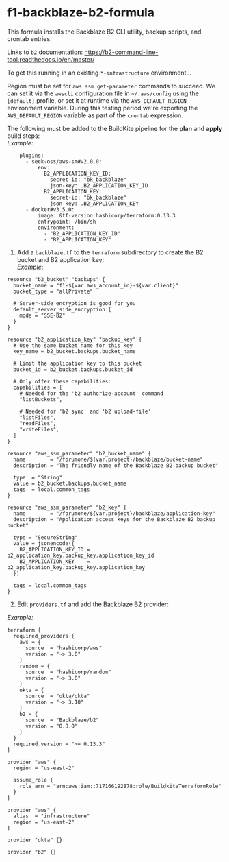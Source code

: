 # f1-backblaze-b2-formula

This formula installs the Backblaze B2 CLI utility, backup scripts, and crontab entries.

Links to  `b2` documentation:
https://b2-command-line-tool.readthedocs.io/en/master/

To get this running in an existing `*-infrastructure` environment...

Region must be set for `aws ssm get-parameter` commands to succeed.  We can set it via the `awscli` configuration file in `~/.aws/config` using the `[default]` profile, or set it at runtime via the `AWS_DEFAULT_REGION` environment variable.  During this testing period we're exporting the `AWS_DEFAULT_REGION` variable as part of the `crontab` expression.

The following must be added to the BuildKite pipeline for the **plan** and **apply** build steps:  
_Example:_
```
    plugins:
      - seek-oss/aws-sm#v2.0.0:
          env:
            B2_APPLICATION_KEY_ID:
              secret-id: "bk_backblaze"
              json-key: .B2_APPLICATION_KEY_ID
            B2_APPLICATION_KEY:
              secret-id: "bk_backblaze"
              json-key: .B2_APPLICATION_KEY
      - docker#v3.5.0:
          image: &tf-version hashicorp/terraform:0.13.3
          entrypoint: /bin/sh
          environment:
            - "B2_APPLICATION_KEY_ID"
            - "B2_APPLICATION_KEY"
```

1) Add a `backblaze.tf` to the `terraform` subdirectory to create the B2 bucket and B2 application key:  
_Example_:
```
resource "b2_bucket" "backups" {
  bucket_name = "f1-${var.aws_account_id}-${var.client}"
  bucket_type = "allPrivate"

  # Server-side encryption is good for you
  default_server_side_encryption {
    mode = "SSE-B2"
  }
}

resource "b2_application_key" "backup_key" {
  # Use the same bucket name for this key
  key_name = b2_bucket.backups.bucket_name

  # Limit the application key to this bucket
  bucket_id = b2_bucket.backups.bucket_id

  # Only offer these capabilities:
  capabilities = [
    # Needed for the 'b2 authorize-account' command
    "listBuckets",

    # Needed for 'b2 sync' and 'b2 upload-file'
    "listFiles",
    "readFiles",
    "writeFiles",
  ]
}

resource "aws_ssm_parameter" "b2_bucket_name" {
  name        = "/forumone/${var.project}/backblaze/bucket-name"
  description = "The friendly name of the Backblaze B2 backup bucket"

  type  = "String"
  value = b2_bucket.backups.bucket_name
  tags  = local.common_tags
}

resource "aws_ssm_parameter" "b2_key" {
  name        = "/forumone/${var.project}/backblaze/application-key"
  description = "Application access keys for the Backblaze B2 backup bucket"

  type = "SecureString"
  value = jsonencode({
    B2_APPLICATION_KEY_ID = b2_application_key.backup_key.application_key_id
    B2_APPLICATION_KEY    = b2_application_key.backup_key.application_key
  })

  tags = local.common_tags
}
```
2) Edit `providers.tf` and add the Backblaze B2 provider:

_Example:_
```
terraform {
  required_providers {
    aws = {
      source  = "hashicorp/aws"
      version = "~> 3.0"
    }
    random = {
      source  = "hashicorp/random"
      version = "~> 3.0"
    }
    okta = {
      source  = "okta/okta"
      version = "~> 3.10"
    }
    b2 = {
      source  = "Backblaze/b2"
      version = "0.8.0"
    }
  }
  required_version = ">= 0.13.3"
}

provider "aws" {
  region = "us-east-2"

  assume_role {
    role_arn = "arn:aws:iam::717166192878:role/BuildkiteTerraformRole"
  }
}

provider "aws" {
  alias  = "infrastructure"
  region = "us-east-2"
}

provider "okta" {}

provider "b2" {}
```